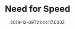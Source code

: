 ---
title: "Need for Speed"
year: 2014
date: 2018-12-09T21:44:17.000Z
permalink: /almanac/movies/2018-12-09-need-for-speed/index.html
rating: 3
---